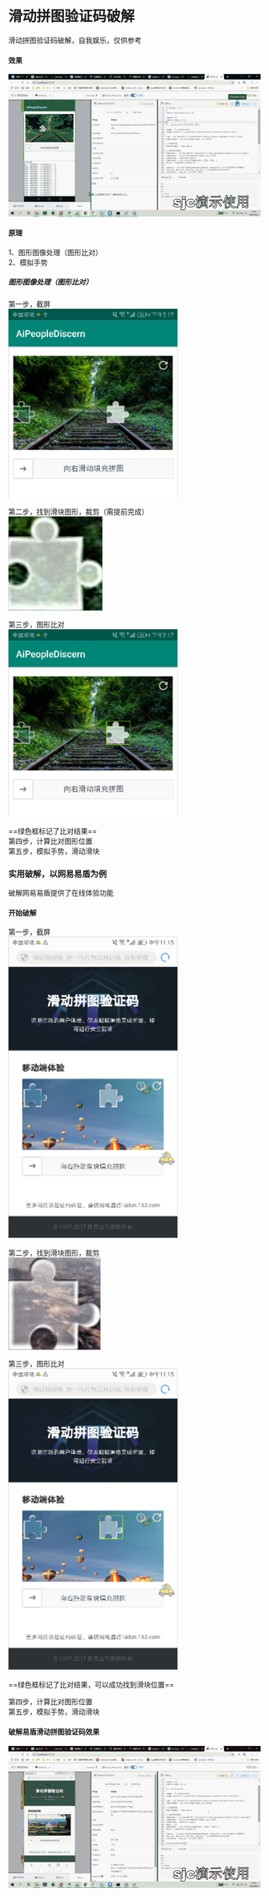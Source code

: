 # 滑动拼图验证码破解
滑动拼图验证码破解，自我娱乐，仅供参考

#### 效果

![image](1.gif)

#### 原理
1、图形图像处理（图形比对）  
2、模拟手势

##### 图形图像处理（图形比对）
第一步，截屏  
![image](1.png)

第二步，找到滑块图形，裁剪（需提前完成）  
![image](2.png)

第三步，图形比对  
![image](3.png)

==绿色框标记了比对结果==  
第四步，计算比对图形位置  
第五步，模拟手势，滑动滑块  


### 实用破解，以网易易盾为例
破解网易易盾提供了在线体验功能  

#### 开始破解  
第一步，截屏  
![image](4.png)

第二步，找到滑块图形，裁剪  
![image](5.png)

第三步，图形比对  
![image](6.png)

==绿色框标记了比对结果，可以成功找到滑块位置==  

第四步，计算比对图形位置  
第五步，模拟手势，滑动滑块 

#### 破解易盾滑动拼图验证码效果
![image](2.gif)
